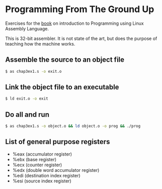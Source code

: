# Programming From The Ground Up

Exercises for the [book](https://4hel.github.io/book/groundup.html) on introduction to Programming using Linux Assembly Language.

This is 32-bit assembler. It is not state of the art, but does the purpose of teaching how the machine works.

## Assemble the source to an object file

```bash
$ as chap3ex1.s -o exit.o
```

## Link the object file to an executable
```bash
$ ld exit.o -o exit
```

## Do all and run
```bash
$ as chap3ex1.s -o object.o && ld object.o -o prog && ./prog
```

## List of general purpose registers

- %eax (accumulator register)
- %ebx (base register)
- %ecx (counter register)
- %edx (double word accumulator register)
- %edi (destination index register)
- %esi (source index register)

